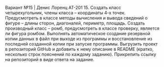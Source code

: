 Вариант №15 | Денис Лоренц АТ-201 15. 
Создать класс четырехугольник, члены класса – координаты 4-х точек.
Предусмотреть в классе методы вычисления и вывода сведений о фигуре – длины сторон, диагоналей, периметр, площадь.
Создать производный класс – ромб, предусмотреть в классе проверку, является ли фигура ромбом.
Выполнять автоматическое создание резервной копии данных в файл при выходе из программы и восстановление из последней созданной копии при запуске программы.
Выгрузить проект в репозиторий GitHub и добавить к нему описание в README (кратко, несколько строк пояснений по каждому заданию).
Прикрепить ссылку на репозиторий в виде ответа на задание.
